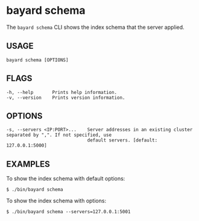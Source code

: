 # bayard schema

The `bayard schema` CLI shows the index schema that the server applied.

## USAGE

    bayard schema [OPTIONS]

## FLAGS

    -h, --help       Prints help information.
    -v, --version    Prints version information.

## OPTIONS

    -s, --servers <IP:PORT>...    Server addresses in an existing cluster separated by ",". If not specified, use
                                  default servers. [default: 127.0.0.1:5000]

## EXAMPLES

To show the index schema with default options:

```text
$ ./bin/bayard schema
```

To show the index schema with options:

```text
$ ./bin/bayard schema --servers=127.0.0.1:5001
```
